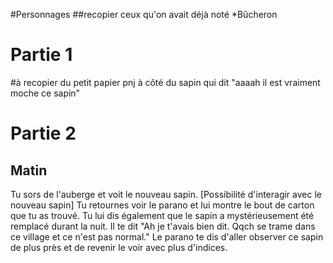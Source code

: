 #Personnages
##recopier ceux qu'on avait déjà noté
*Bûcheron

Partie 1
==========

#à recopier du petit papier
pnj à côté du sapin qui dit "aaaah il est vraiment moche ce sapin"

Partie 2
========
Matin
------
Tu sors de l'auberge et voit le nouveau sapin. [Possibilité d'interagir avec le nouveau sapin]
Tu retournes voir le parano et lui montre le bout de carton que tu as trouvé.
Tu lui dis également que le sapin a mystérieusement été remplacé durant la nuit.
Il te dit "Ah je t'avais bien dit. Qqch se trame dans ce village et ce n'est pas normal."
Le parano te dis d'aller observer ce sapin de plus près et de revenir le voir avec plus d'indices.
